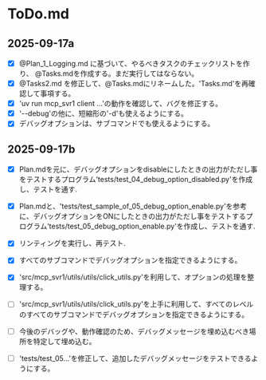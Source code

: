 # ToDo.md

## 2025-09-17a

  - [x] @Plan_1_Logging.md に基づいて、やるべきタスクのチェックリストを作り、 @Tasks.mdを作成する。まだ実行してはならない。
  - [x] @Tasks2.md を修正して、@Tasks.mdにリネームした。'Tasks.md'を再確認して事項する。
  - [x] 'uv run mcp_svr1 client ...'の動作を確認して、バグを修正する。
  - [x] '--debug'の他に、短縮形の'-d'も使えるようにする。
  - [x] デバッグオプションは、サブコマンドでも使えるようにする。

## 2025-09-17b
  - [x] Plan.mdを元に、デバッグオプションをdisableにしたときの出力がただし事をテストするプログラム'tests/test_04_debug_option_disabled.py'を作成し、テストを通す.
  - [x] Plan.mdと、'tests/test_sample_of_05_debug_option_enable.py'を参考に、デバッグオプションをONにしたときの出力がただし事をテストするプログラム'tests/test_05_debug_option_enable.py'を作成し、テストを通す.
  - [x] リンティングを実行し、再テスト.

  - [x] すべてのサブコマンドでデバッグオプションを指定できるようにする。
  - [x] 'src/mcp_svr1/utils/utils/click_utils.py'を利用して、オプションの処理を整理する。
  - [ ] 'src/mcp_svr1/utils/utils/click_utils.py'を上手に利用して、すべてのレベルのすべてのサブコマンドでデバッグオプションを指定できるようにする。
  - [ ] 今後のデバッグや、動作確認のため、デバッグメッセージを埋め込むべき場所を特定して埋め込む。
  - [ ] 'tests/test_05...'を修正して、追加したデバッグメッセージをテストできるようにする。






